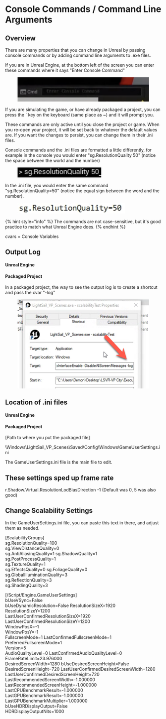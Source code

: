 # Console Commands / Command Line Arguments

## Overview

There are many properties that you can change in Unreal by passing console commands or by adding command line arguments to .exe files.&#x20;

If you are in Unreal Engine, at the bottom left of the screen you can enter these commands where it says "Enter Console Command"&#x20;

<figure><img src="../../.gitbook/assets/image (16).png" alt=""><figcaption></figcaption></figure>

If you are simulating the game, or have already packaged a project, you can press the \` key on the keyboard (same place as \~) and it will prompt you.

These commands are only active until you close the project or game. When you re-open your project, it will be set back to whatever the default values are. If you want the changes to persist, you can change them in their .ini files. &#x20;

Console commands and the .ini files are formatted a little differently, for example in the console you would enter "sg.ResolutionQuality 50" (notice the space between the world and the number)

<figure><img src="../../.gitbook/assets/image (1) (1) (1) (1) (1) (1).png" alt=""><figcaption></figcaption></figure>

In the .ini file, you would enter the same command "sg.ResolutionQuality=50" (notice the equal sign between the word and the number).

<figure><img src="../../.gitbook/assets/image (3) (1) (1) (1) (1).png" alt=""><figcaption></figcaption></figure>

{% hint style="info" %}
The commands are not case-sensitive, but it's good practice to match what Unreal Engine does.
{% endhint %}

cvars = Console Variables



## Output Log

#### Unreal Engine



#### Packaged Project

In a packaged project, the way to see the output log is to create a shortcut and pass the cvar "-log"

<figure><img src="../../.gitbook/assets/image (4) (1) (1) (1).png" alt=""><figcaption></figcaption></figure>

## Location of .ini files

#### Unreal Engine



#### Packaged Project

\[Path to where you put the packaged file]&#x20;

\Windows\LightSail\_VP\_Scenes\Saved\Config\Windows\GameUserSettings.ini

The GameUserSettings.ini file is the main file to edit.&#x20;



## These settings sped up frame rate

r.Shadow.Virtual.ResolutionLodBiasDirection -1  (Default was 0, 5 was also good)



## Change Scalability Settings

In the GameUserSettings.ini file, you can paste this text in there, and adjust them as needed.&#x20;

\[ScalabilityGroups] \
sg.ResolutionQuality=100 \
sg.ViewDistanceQuality=0 \
sg.AntiAliasingQuality=1 sg.ShadowQuality=1 \
sg.PostProcessQuality=1 \
sg.TextureQuality=1 \
sg.EffectsQuality=0 sg.FoliageQuality=0 \
sg.GlobalIlluminationQuality=3 \
sg.ReflectionQuality=3 \
sg.ShadingQuality=3

\[/Script/Engine.GameUserSettings] \
bUseVSync=False \
bUseDynamicResolution=False ResolutionSizeX=1920 \
ResolutionSizeY=1200 \
LastUserConfirmedResolutionSizeX=1920 LastUserConfirmedResolutionSizeY=1200 \
WindowPosX=-1 \
WindowPosY=-1 \
FullscreenMode=1 LastConfirmedFullscreenMode=1 \
PreferredFullscreenMode=1 \
Version=5 \
AudioQualityLevel=0 LastConfirmedAudioQualityLevel=0 \
FrameRateLimit=23.976000 \
DesiredScreenWidth=1280 bUseDesiredScreenHeight=False \
DesiredScreenHeight=720 LastUserConfirmedDesiredScreenWidth=1280 \
LastUserConfirmedDesiredScreenHeight=720 LastRecommendedScreenWidth=-1.000000 \
LastRecommendedScreenHeight=-1.000000 LastCPUBenchmarkResult=-1.000000 \
LastGPUBenchmarkResult=-1.000000 \
LastGPUBenchmarkMultiplier=1.000000\
bUseHDRDisplayOutput=False \
HDRDisplayOutputNits=1000
